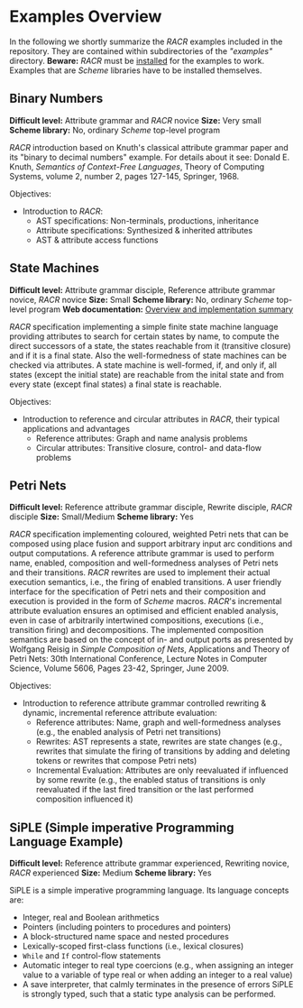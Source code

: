 # Examples Overview

In the following we shortly summarize the _RACR_ examples included in the repository. They are contained within subdirectories of the _"examples"_ directory. **Beware:** _RACR_ must be [installed](https://code.google.com/p/racr/wiki/Installation) for the examples to work. Examples that are _Scheme_ libraries have to be installed themselves.

## Binary Numbers

**Difficult level:** Attribute grammar and _RACR_ novice
**Size:** Very small
**Scheme library:** No, ordinary _Scheme_ top-level program

_RACR_ introduction based on Knuth's classical attribute grammar paper and its "binary to decimal numbers" example. For details about it see: Donald E. Knuth, _Semantics of Context-Free Languages_, Theory of Computing Systems, volume 2, number 2, pages 127-145, Springer, 1968.

Objectives:
  * Introduction to _RACR_:
    * AST specifications: Non-terminals, productions, inheritance
    * Attribute specifications: Synthesized & inherited attributes
    * AST & attribute access functions

## State Machines

**Difficult level:** Attribute grammar disciple, Reference attribute grammar novice, _RACR_ novice
**Size:** Small
**Scheme library:** No, ordinary _Scheme_ top-level program
**Web documentation:** [Overview and implementation summary](StateMachinesExample.md)

_RACR_ specification implementing a simple finite state machine language providing attributes to search for certain states by name, to compute the direct successors of a state, the states reachable from it (transitive closure) and if it is a final state. Also the well-formedness of state machines can be checked via attributes. A state machine is well-formed, if, and only if, all states (except the initial state) are reachable from the inital state and from every state (except final states) a final state is reachable.

Objectives:
  * Introduction to reference and circular attributes in _RACR_, their typical applications and advantages
    * Reference attributes: Graph and name analysis problems
    * Circular attributes: Transitive closure, control- and data-flow problems

## Petri Nets

**Difficult level:** Reference attribute grammar disciple, Rewrite disciple, _RACR_ disciple
**Size:** Small/Medium
**Scheme library:** Yes

_RACR_ specification implementing coloured, weighted Petri nets that can be composed using place fusion and support arbitrary input arc conditions and output computations. A reference attribute grammar is used to perform name, enabled, composition and well-formedness analyses of Petri nets and their transitions. _RACR_ rewrites are used to implement their actual execution semantics, i.e., the firing of enabled transitions. A user friendly interface for the specification of Petri nets and their composition and execution is provided in the form of _Scheme_ macros. _RACR_'s incremental attribute evaluation ensures an optimised and efficient enabled analysis, even in case of arbitrarily intertwined compositions, executions (i.e., transition firing) and decompositions. The implemented composition semantics are based on the concept of in- and output ports as presented by Wolfgang Reisig in _Simple Composition of Nets_, Applications and Theory of Petri Nets: 30th International Conference, Lecture Notes in Computer Science, Volume 5606, Pages 23-42, Springer, June 2009.

Objectives:
  * Introduction to reference attribute grammar controlled rewriting & dynamic, incremental reference attribute evaluation:
    * Reference attributes: Name, graph and well-formedness analyses (e.g., the enabled analysis of Petri net transitions)
    * Rewrites: AST represents a state, rewrites are state changes (e.g., rewrites that simulate the firing of transitions by adding and deleting tokens or rewrites that compose Petri nets)
    * Incremental Evaluation: Attributes are only reevaluated if influenced by some rewrite (e.g., the enabled status of transitions is only reevaluated if the last fired transition or the last performed composition influenced it)

## SiPLE (Simple imperative Programming Language Example)

**Difficult level:** Reference attribute grammar experienced, Rewriting novice, _RACR_ experienced
**Size:** Medium
**Scheme library:** Yes

SiPLE is a simple imperative programming language. Its language concepts are:
  * Integer, real and Boolean arithmetics
  * Pointers (including pointers to procedures and pointers)
  * A block-structured name space and nested procedures
  * Lexically-scoped first-class functions (i.e., lexical closures)
  * `While` and `If` control-flow statements
  * Automatic integer to real type coercions (e.g., when assigning an integer value to a variable of type real or when adding an integer to a real value)
  * A save interpreter, that calmly terminates in the presence of errors
SiPLE is strongly typed, such that a static type analysis can be performed.
